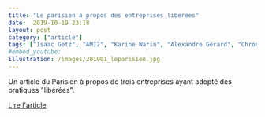 ```yaml
---
title: "Le parisien à propos des entreprises libérées"
date:  2019-10-19 23:18
layout: post
category: ["article"]
tags: ["Isaac Getz", "AMI2", "Karine Warin", "Alexandre Gérard", "ChronoFlex", "Scarabée Biocoop", "Hugo Mouraret"]
#embed_youtube:
illustration: /images/201901_leparisien.jpg
---
```

Un article du Parisien à propos de trois entreprises ayant adopté des pratiques "libérées".

[Lire l'article](http://www.leparisien.fr/economie/business/entreprise-liberee-manager-sans-imposer-est-ce-que-ca-marche-21-01-2019-7993275.php)
